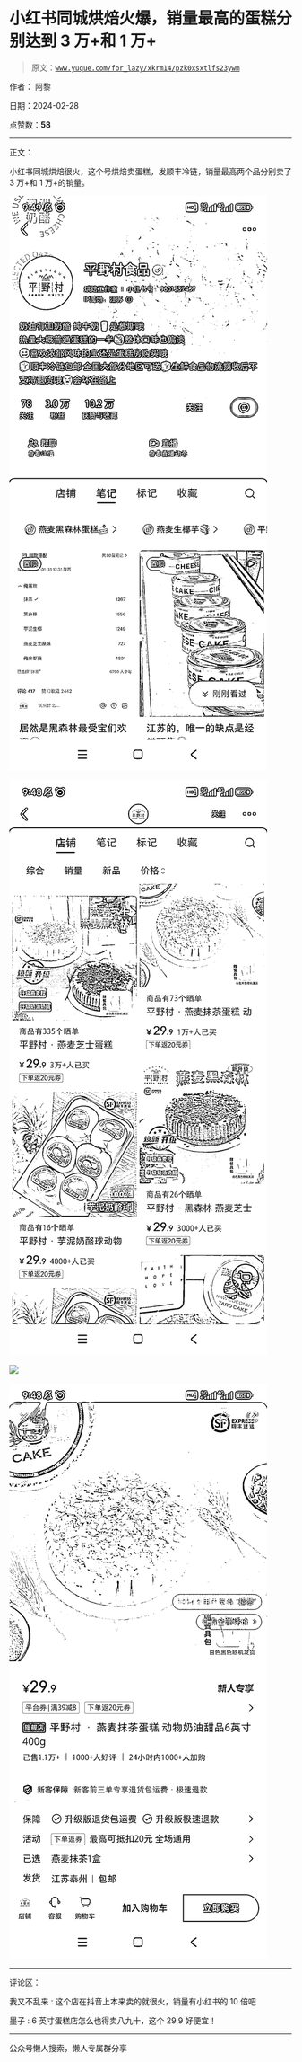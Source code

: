 # 小红书同城烘焙火爆，销量最高的蛋糕分别达到 3 万+和 1 万+

> 原文：[`www.yuque.com/for_lazy/xkrm14/pzk0xsxtlfs23ywm`](https://www.yuque.com/for_lazy/xkrm14/pzk0xsxtlfs23ywm)

作者： 阿黎

日期：2024-02-28

点赞数：**58**

* * *

正文：

小红书同城烘焙很火，这个号烘焙卖蛋糕，发顺丰冷链，销量最高两个品分别卖了 3 万+和 1 万+的销量。

![](img/c23d12c067b5ed0c20f2168c5ef6f240.png)

![](img/3a539bbf67b92ff0f18d2e8f52cd6db1.png)

![](img/8cea9eaa7c89cd4d95ff05df78060eae.png)

![](img/59e4aecf5c79fad7aeffdf92bc18f9bc.png)

* * *

评论区：

我又不乱来 : 这个店在抖音上本来卖的就很火，销量有小红书的 10 倍吧

墨子 : 6 英寸蛋糕店怎么也得卖八九十，这个 29.9 好便宜！

* * *

公众号懒人搜索，懒人专属群分享